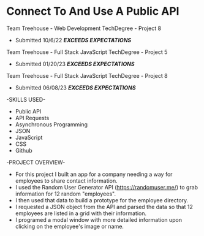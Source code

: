# Connect To And Use A Public API
Team Treehouse - Web Development TechDegree - Project 8
  - Submitted 10/6/22 ***EXCEEDS EXPECTATIONS***
  
 Team Treehouse - Full Stack JavaScript TechDegree - Project 5
  - Submitted 01/20/23 ***EXCEEDS EXPECTATIONS***

 Team Treehouse - Full Stack JavaScript TechDegree - Project 8
  - Submitted 06/08/23 ***EXCEEDS EXPECTATIONS***

-SKILLS USED-
* Public API
* API Requests
* Asynchronous Programming
* JSON
* JavaScript
* CSS
* Github

-PROJECT OVERVIEW-
* For this project I built an app for a company needing a way for employees to share contact information.
* I used the Random User Generator API (https://randomuser.me/) to grab information for 12 random "employees".
* I then used that data to build a prototype for the employee directory.
* I requested a JSON object from the API and parsed the data so that 12 employees are listed in a grid with their information.
* I programed a modal window with more detailed information upon clicking on the employee's image or name.
